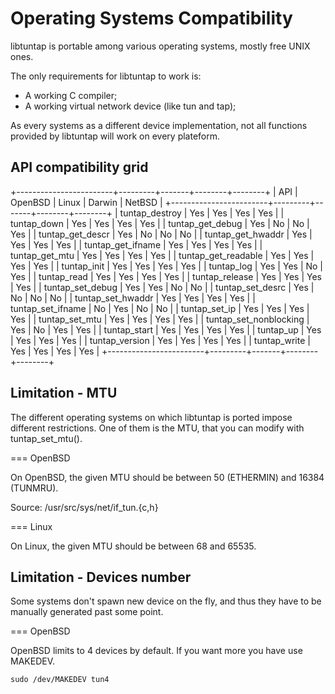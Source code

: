 Operating Systems Compatibility
===============================

libtuntap is portable among various operating systems, mostly free UNIX ones.

The only requirements for libtuntap to work is:

   * A working C compiler;
   * A working virtual network device (like tun and tap);

As every systems as a different device implementation, not all functions
provided by libtuntap will work on every plateform.

API compatibility grid
----------------------

+------------------------+---------+-------+--------+--------+
| API                    | OpenBSD | Linux | Darwin | NetBSD |
+------------------------+---------+-------+--------+--------+
| tuntap_destroy         |   Yes   |  Yes  |   Yes  |   Yes  |
| tuntap_down            |   Yes   |  Yes  |   Yes  |   Yes  |
| tuntap_get_debug       |   Yes   |  No   |   No   |   Yes  |
| tuntap_get_descr       |   Yes   |  No   |   No   |   No   |
| tuntap_get_hwaddr      |   Yes   |  Yes  |   Yes  |   Yes  |
| tuntap_get_ifname      |   Yes   |  Yes  |   Yes  |   Yes  |
| tuntap_get_mtu         |   Yes   |  Yes  |   Yes  |   Yes  |
| tuntap_get_readable    |   Yes   |  Yes  |   Yes  |   Yes  |
| tuntap_init            |   Yes   |  Yes  |   Yes  |   Yes  |
| tuntap_log             |   Yes   |  Yes  |   No   |   Yes  |
| tuntap_read            |   Yes   |  Yes  |   Yes  |   Yes  |
| tuntap_release         |   Yes   |  Yes  |   Yes  |   Yes  |
| tuntap_set_debug       |   Yes   |  Yes  |   No   |   No   |
| tuntap_set_desrc       |   Yes   |  No   |   No   |   No   |
| tuntap_set_hwaddr      |   Yes   |  Yes  |   Yes  |   Yes  |
| tuntap_set_ifname      |   No    |  Yes  |   No   |   No   |
| tuntap_set_ip          |   Yes   |  Yes  |   Yes  |   Yes  |
| tuntap_set_mtu         |   Yes   |  Yes  |   Yes  |   Yes  |
| tuntap_set_nonblocking |   Yes   |  No   |   Yes  |   Yes  |
| tuntap_start           |   Yes   |  Yes  |   Yes  |   Yes  |
| tuntap_up              |   Yes   |  Yes  |   Yes  |   Yes  |
| tuntap_version         |   Yes   |  Yes  |   Yes  |   Yes  |
| tuntap_write           |   Yes   |  Yes  |   Yes  |   Yes  |
+------------------------+---------+-------+--------+--------+

Limitation - MTU
----------------

The different operating systems on which libtuntap is ported impose different
restrictions. One of them is the MTU, that you can modify with tuntap_set_mtu().

=== OpenBSD

On OpenBSD, the given MTU should be between 50 (ETHERMIN) and 16384 (TUNMRU).

Source: /usr/src/sys/net/if_tun.{c,h}

=== Linux

On Linux, the given MTU should be between 68 and 65535.

Limitation - Devices number
---------------------------

Some systems don't spawn new device on the fly, and thus they have to be
manually generated past some point.

=== OpenBSD

OpenBSD limits to 4 devices by default. If you want more you have use MAKEDEV.

    sudo /dev/MAKEDEV tun4

